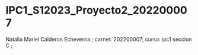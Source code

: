 # IPC1_S12023_Proyecto2_202200007
  Natalia Mariel Calderon Echeverria ; 
  carnet: 202200007;
  curso: ipc1 seccion C ;
